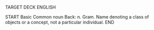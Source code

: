 TARGET DECK
ENGLISH

START
Basic
Common noun
Back: n. Gram. Name denoting a class of objects or a concept, not a particular individual.
END

